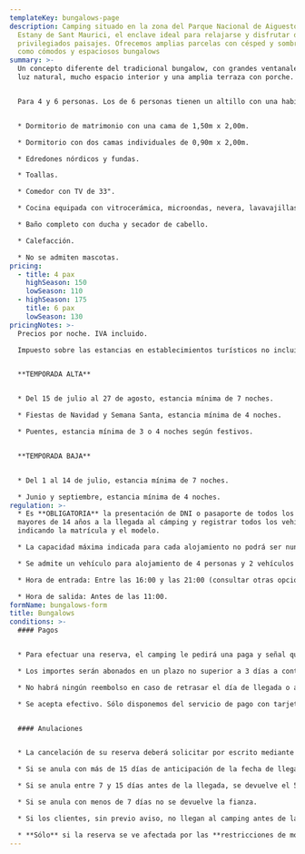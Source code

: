 ```yaml
---
templateKey: bungalows-page
description: Camping situado en la zona del Parque Nacional de Aiguestortes i
  Estany de Sant Maurici, el enclave ideal para relajarse y disfrutar de
  privilegiados paisajes. Ofrecemos amplias parcelas con césped y sombra, así
  como cómodos y espaciosos bungalows
summary: >-
  Un concepto diferente del tradicional bungalow, con grandes ventanales, buena
  luz natural, mucho espacio interior y una amplia terraza con porche.


  Para 4 y 6 personas. Los de 6 personas tienen un altillo con una habitación más.


  * Dormitorio de matrimonio con una cama de 1,50m x 2,00m.

  * Dormitorio con dos camas individuales de 0,90m x 2,00m.

  * Edredones nórdicos y fundas.

  * Toallas.

  * Comedor con TV de 33".

  * Cocina equipada con vitrocerámica, microondas, nevera, lavavajillas, cafetera Nespreso, tostadora, exprimidor, batidora, menaje y vajilla.

  * Baño completo con ducha y secador de cabello.

  * Calefacción.

  * No se admiten mascotas.
pricing:
  - title: 4 pax
    highSeason: 150
    lowSeason: 110
  - highSeason: 175
    title: 6 pax
    lowSeason: 130
pricingNotes: >-
  Precios por noche. IVA incluido.

  Impuesto sobre las estancias en establecimientos turísticos no incluido: 0,66 €. Tarifa por persona (+16 años) y día, con un máximo de 7 días.


  **TEMPORADA ALTA**


  * Del 15 de julio al 27 de agosto, estancia mínima de 7 noches.

  * Fiestas de Navidad y Semana Santa, estancia mínima de 4 noches. 

  * Puentes, estancia mínima de 3 o 4 noches según festivos.


  **TEMPORADA BAJA**


  * Del 1 al 14 de julio, estancia mínima de 7 noches.

  * Junio ​​y septiembre, estancia mínima de 4 noches.
regulation: >-
  * Es **OBLIGATORIA** la presentación de DNI o pasaporte de todos los ocupantes
  mayores de 14 años a la llegada al cámping y registrar todos los vehículos,
  indicando la matrícula y el modelo.

  * La capacidad máxima indicada para cada alojamiento no podrá ser nunca superada sin autorización.

  * Se admite un vehículo para alojamiento de 4 personas y 2 vehículos para alojamiento de 6 personas incluidos en el precio. Todo vehículo suplementario deberá ser registrado y abonado según tarifa en vigor.

  * Hora de entrada: Entre las 16:00 y las 21:00 (consultar otras opciones).

  * Hora de salida: Antes de las 11:00.
formName: bungalows-form
title: Bungalows
conditions: >-
  #### Pagos


  * Para efectuar una reserva, el camping le pedirá una paga y señal que, dependiendo de la temporada, puede llegar a ser del 40% sobre el total de la estancia.

  * Los importes serán abonados en un plazo no superior a 3 días a contar de la fecha de la solicitud y se realizarán mediante transferencia a la cuenta que se comunicará en el momento de formalizar la reserva. La cantidad restante se liquidará a la llegada al cámping.

  * No habrá ningún reembolso en caso de retrasar el día de llegada o anticipar el día de salida.

  * Se acepta efectivo. Sólo disponemos del servicio de pago con tarjeta durante los meses de Julio y Agosto. Existe también la posibilidad de realizar una transferencia bancaria.


  #### Anulaciones


  * La cancelación de su reserva deberá solicitar por escrito mediante correo electrónico a *[info@campinglamola.com](mailto:info@campinglamola.com)*

  * Si se anula con más de 15 días de anticipación de la fecha de llegada, se devuelve el 90% de la fianza.

  * Si se anula entre 7 y 15 días antes de la llegada, se devuelve el 50% de la fianza.

  * Si se anula con menos de 7 días no se devuelve la fianza.

  * Si los clientes, sin previo aviso, no llegan al camping antes de las 21.00h. del día de llegada, se entenderá cancelada la reserva.

  * **Sólo** si la reserva se ve afectada por las **restricciones de movilidad impuestas por el Gobierno** en relación al Covid-19, se reembolsará el 100% del depósito entregado. Por otros motivos se aplicarán nuestras Condiciones Generales de anulación.
---
```

